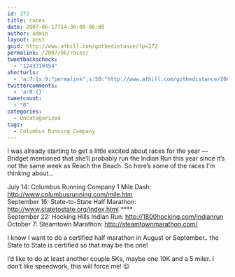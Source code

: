 ```yaml
---
id: 272
title: races
date: 2007-06-17T14:36:00-06:00
author: admin
layout: post
guid: http://www.afhill.com/gothedistance/?p=272
permalink: /2007/06/races/
tweetbackscheck:
  - "1243719454"
shorturls:
  - 'a:7:{s:9:"permalink";s:50:"http://www.afhill.com/gothedistance/2007/06/races/";s:7:"tinyurl";s:25:"http://tinyurl.com/qcn8bx";s:4:"isgd";s:17:"http://is.gd/zlOr";s:5:"bitly";s:20:"http://bit.ly/15rMlz";s:5:"snipr";s:22:"http://snipr.com/hwx9c";s:5:"snurl";s:22:"http://snurl.com/hwx9c";s:7:"snipurl";s:24:"http://snipurl.com/hwx9c";}'
twittercomments:
  - 'a:0:{}'
tweetcount:
  - "0"
categories:
  - Uncategorized
tags:
  - Columbus Running Company
---
```

I was already starting to get a little excited about races for the year &#8212; Bridget mentioned that she&#8217;ll probably run the Indian Run this year since it&#8217;s not the same week as Reach the Beach. So here&#8217;s some of the races I&#8217;m thinking about&#8230;

July 14: Columbus Running Company 1 Mile Dash: http://www.columbusrunning.com/mile.htm  
September 16: State-to-State Half Marathon: http://www.statetostate.org/index.html \****  
September 22: Hocking Hills Indian Run: http://1800hocking.com/indianrun  
October 7: Steamtown Marathon: http://steamtownmarathon.com/

I know I want to do a certified half marathon in August or September.. the State to State is certified so that may be the one!

I&#8217;d like to do at least another couple 5Ks, maybe one 10K and a 5 miler. I don&#8217;t like speedwork, this will force me! 😉